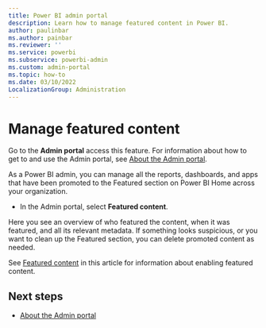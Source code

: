 ```yaml
---
title: Power BI admin portal
description: Learn how to manage featured content in Power BI.
author: paulinbar
ms.author: painbar
ms.reviewer: ''
ms.service: powerbi
ms.subservice: powerbi-admin
ms.custom: admin-portal
ms.topic: how-to
ms.date: 03/10/2022
LocalizationGroup: Administration
---
```


# Manage featured content

Go to the **Admin portal** access this feature. For information about how to get to and use the Admin portal, see [About the Admin portal](service-admin-portal.md).

As a Power BI admin, you can manage all the reports, dashboards, and apps that have been promoted to the Featured section on Power BI Home across your organization.

- In the Admin portal, select **Featured content**.

Here you see an overview of who featured the content, when it was featured, and all its relevant metadata. If something looks suspicious, or you want to clean up the Featured section, you can delete promoted content as needed.

See [Featured content](service-admin-portal.md#featured-content) in this article for information about enabling featured content.

## Next steps

* [About the Admin portal](service-admin-portal.md)